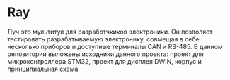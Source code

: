 # Ray
Луч это мультитул для разработчкиков электроники. Он позволяет тестировать разрабатываемую электронику, совмещая в себе несколько приборов и доступные терминалы CAN и RS-485.
В данном репозитории выложены исходники данного проекта: проект для микроконтроллера STM32, проект для дисплея DWIN, корпус и принципиальная схема
